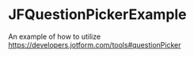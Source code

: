 # JFQuestionPickerExample
An example of how to utilize https://developers.jotform.com/tools#questionPicker  
